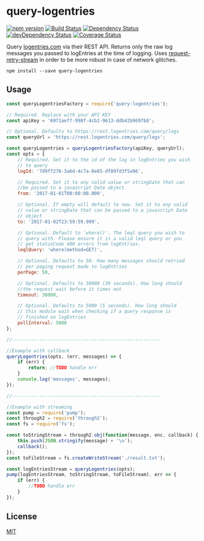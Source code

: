 # query-logentries

[![npm version](https://badge.fury.io/js/query-logentries.svg)](https://badge.fury.io/js/query-logentries) [![Build Status](https://travis-ci.org/Oligrand/query-logentries.svg?branch=master)](https://travis-ci.org/Oligrand/query-logentries) [![Dependency Status](https://david-dm.org/Oligrand/query-logentriess.svg)](https://david-dm.org/Oligrand/query-logentries) [![devDependency Status](https://david-dm.org/Oligrand/query-logentries/dev-status.svg)](https://david-dm.org/Oligrand/query-logentries#info=devDependencies) [![Coverage Status](https://coveralls.io/repos/github/Oligrand/query-logentries/badge.svg?branch=master)](https://coveralls.io/github/Oligrand/query-logentries?branch=master)

Query [logentries.com](https://logentries.com/) via their REST API. Returns only the raw log messages you passed to logEntries at the time of logging. Uses [request-retry-stream](https://www.npmjs.com/package/request-retry-stream) in order to be more robust in case of network glitches.

	npm install --save query-logentries

## Usage

```javascript
const queryLogentriesFactory = require('query-logentries');

// Required. Replace with your API KEY
const apiKey = '6971aef7-998f-4cb2-9613-ddb42b9697b8';

// Optional. Defaults to https://rest.logentries.com/query/logs
const queryUrl = 'https://rest.logentries.com/query/logs';

const queryLogentries = queryLogentriesFactory(apiKey, queryUrl);
const opts = {
	// Required. Set it to the id of the log in logEntries you wish
	// to query
	logId: '7d9ff278-3a6d-4c7a-8e65-df89fd3f5a96',

	// Required. Set it to any valid value or stringDate that can
	//be passed to a javascript Date object
	from: '2017-01-01T00:00:00.000',

	// Optional. If empty will default to now. Set it to any valid
	// value or stringDate that can be passed to a javascript Date
	// object
	to: '2017-01-02T23:59:59.999',

	// Optional. Default to 'where()'. The leql query you wish to
	// query with. Please ensure it is a valid leql query or you
	// get statusCode 400 errors from logEntries.
	leqlQuery: 'where(method=GET)',

	// Optional. Defaults to 50. How many messages should retried
	// per paging request made to logEntries
	perPage: 50,

	// Optional. Defaults to 30000 (30 seconds). How long should
	//the request wait before it times out
	timeout: 30000,

	// Optional. Defaults to 5000 (5 seconds). How long should
	// this module wait when checking if a query response is
	// finished on logEntries
	pollInterval: 5000
};

//------------------------------------------------------

//Example with callback
queryLogentries(opts, (err, messages) => {
	if (err) {
		return; //TODO handle err
	}
	console.log('messages', messages);
});

//------------------------------------------------------

//Example with streaming
const pump = require('pump');
const through2 = require('through2');
const fs = require('fs');

const toStringStream = through2.obj(function(message, enc, callback) {
	this.push(JSON.stringify(message) + '\n');
	callback();
});
const toFileStream = fs.createWriteStream('./result.txt');

const logEntriesStream = queryLogentries(opts);
pump(logEntriesStream, toStringStream, toFileStream), err => {
	if (err) {
		//TODO handle err
	}
});

```

## License

[MIT](http://opensource.org/licenses/MIT)

